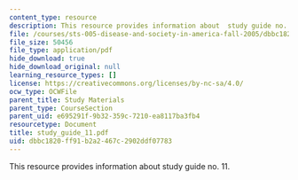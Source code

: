 ```yaml
---
content_type: resource
description: This resource provides information about  study guide no. 11.
file: /courses/sts-005-disease-and-society-in-america-fall-2005/dbbc1820ff91b2a2467c2902ddf07783_study_guide_11.pdf
file_size: 50456
file_type: application/pdf
hide_download: true
hide_download_original: null
learning_resource_types: []
license: https://creativecommons.org/licenses/by-nc-sa/4.0/
ocw_type: OCWFile
parent_title: Study Materials
parent_type: CourseSection
parent_uid: e695291f-9b32-359c-7210-ea8117ba3fb4
resourcetype: Document
title: study_guide_11.pdf
uid: dbbc1820-ff91-b2a2-467c-2902ddf07783
---
```

This resource provides information about  study guide no. 11.